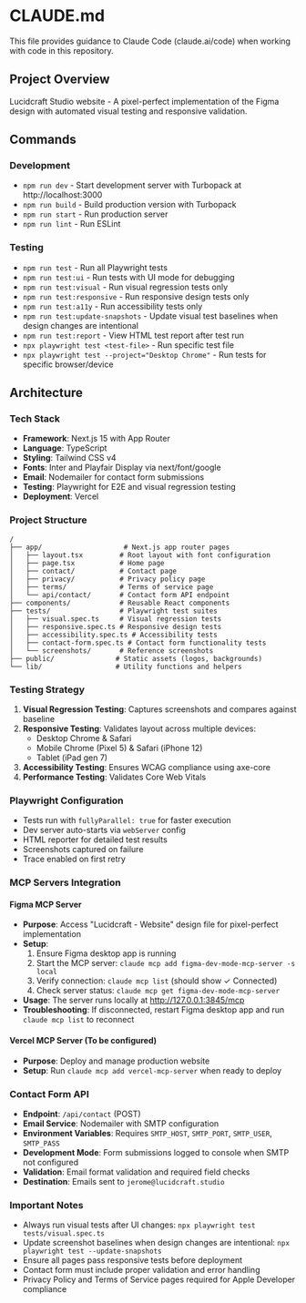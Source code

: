 # CLAUDE.md

This file provides guidance to Claude Code (claude.ai/code) when working with code in this repository.

## Project Overview
Lucidcraft Studio website - A pixel-perfect implementation of the Figma design with automated visual testing and responsive validation.

## Commands

### Development
- `npm run dev` - Start development server with Turbopack at http://localhost:3000
- `npm run build` - Build production version with Turbopack
- `npm run start` - Run production server
- `npm run lint` - Run ESLint

### Testing
- `npm run test` - Run all Playwright tests
- `npm run test:ui` - Run tests with UI mode for debugging
- `npm run test:visual` - Run visual regression tests only
- `npm run test:responsive` - Run responsive design tests only
- `npm run test:a11y` - Run accessibility tests only
- `npm run test:update-snapshots` - Update visual test baselines when design changes are intentional
- `npm run test:report` - View HTML test report after test run
- `npx playwright test <test-file>` - Run specific test file
- `npx playwright test --project="Desktop Chrome"` - Run tests for specific browser/device

## Architecture

### Tech Stack
- **Framework**: Next.js 15 with App Router
- **Language**: TypeScript
- **Styling**: Tailwind CSS v4
- **Fonts**: Inter and Playfair Display via next/font/google
- **Email**: Nodemailer for contact form submissions
- **Testing**: Playwright for E2E and visual regression testing
- **Deployment**: Vercel

### Project Structure
```
/
├── app/                    # Next.js app router pages
│   ├── layout.tsx         # Root layout with font configuration
│   ├── page.tsx           # Home page
│   ├── contact/           # Contact page
│   ├── privacy/           # Privacy policy page
│   ├── terms/             # Terms of service page
│   └── api/contact/       # Contact form API endpoint
├── components/            # Reusable React components
├── tests/                 # Playwright test suites
│   ├── visual.spec.ts     # Visual regression tests
│   ├── responsive.spec.ts # Responsive design tests
│   ├── accessibility.spec.ts # Accessibility tests
│   ├── contact-form.spec.ts # Contact form functionality tests
│   └── screenshots/       # Reference screenshots
├── public/               # Static assets (logos, backgrounds)
└── lib/                  # Utility functions and helpers
```

### Testing Strategy
1. **Visual Regression Testing**: Captures screenshots and compares against baseline
2. **Responsive Testing**: Validates layout across multiple devices:
   - Desktop Chrome & Safari
   - Mobile Chrome (Pixel 5) & Safari (iPhone 12)
   - Tablet (iPad gen 7)
3. **Accessibility Testing**: Ensures WCAG compliance using axe-core
4. **Performance Testing**: Validates Core Web Vitals

### Playwright Configuration
- Tests run with `fullyParallel: true` for faster execution
- Dev server auto-starts via `webServer` config
- HTML reporter for detailed test results
- Screenshots captured on failure
- Trace enabled on first retry

### MCP Servers Integration

#### Figma MCP Server
- **Purpose**: Access "Lucidcraft - Website" design file for pixel-perfect implementation
- **Setup**: 
  1. Ensure Figma desktop app is running
  2. Start the MCP server: `claude mcp add figma-dev-mode-mcp-server -s local`
  3. Verify connection: `claude mcp list` (should show ✓ Connected)
  4. Check server status: `claude mcp get figma-dev-mode-mcp-server`
- **Usage**: The server runs locally at http://127.0.0.1:3845/mcp
- **Troubleshooting**: If disconnected, restart Figma desktop app and run `claude mcp list` to reconnect

#### Vercel MCP Server (To be configured)
- **Purpose**: Deploy and manage production website
- **Setup**: Run `claude mcp add vercel-mcp-server` when ready to deploy

### Contact Form API
- **Endpoint**: `/api/contact` (POST)
- **Email Service**: Nodemailer with SMTP configuration
- **Environment Variables**: Requires `SMTP_HOST`, `SMTP_PORT`, `SMTP_USER`, `SMTP_PASS`
- **Development Mode**: Form submissions logged to console when SMTP not configured
- **Validation**: Email format validation and required field checks
- **Destination**: Emails sent to `jerome@lucidcraft.studio`

### Important Notes
- Always run visual tests after UI changes: `npx playwright test tests/visual.spec.ts`
- Update screenshot baselines when design changes are intentional: `npx playwright test --update-snapshots`
- Ensure all pages pass responsive tests before deployment
- Contact form must include proper validation and error handling
- Privacy Policy and Terms of Service pages required for Apple Developer compliance